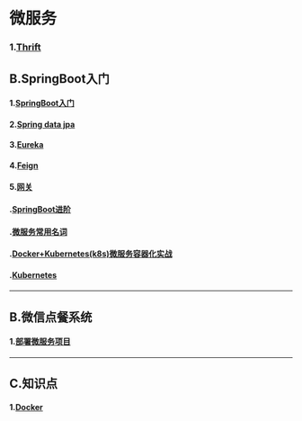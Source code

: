 # 微服务

### 1.[Thrift](doc/thrift.md)  


## B.SpringBoot入门    

#### 1.[SpringBoot入门](doc/springbootBasic.md)    

#### 2.[Spring data jpa](doc/springbootDB.md)  

#### 3.[Eureka](doc/Eureka.md)  

#### 4.[Feign](doc/feign.md)    

#### 5.[网关](doc/zuul.md)  



#### .[SpringBoot进阶](doc/springBootProgress.md)  

#### .[微服务常用名词](doc/commonWord.md)  

#### .[Docker+Kubernetes(k8s)微服务容器化实战](doc/dockerK8s.md)  

#### .[Kubernetes](doc/Kubernetes.md)  

#### 



---

## B.微信点餐系统   

#### 1.[部署微服务项目](doc/order/deploy.md)



---

## C.知识点

#### 1.[Docker](doc/Docker.md)   

#### 





